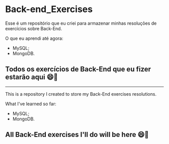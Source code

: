 # Back-end_Exercises

Esse é um repositório que eu criei para armazenar minhas resoluções de exercícios sobre Back-End.

O que eu aprendi até agora:
  - MySQL;
  - MongoDB.

Todos os exercícios de Back-End que eu fizer estarão aqui 😄🚀
-------------------------------------------------------------------
___________________________________________________________________

This is a repository I created to store my Back-End exercises resolutions.

What I've learned so far:
   - MySQL;
   - MongoDB.

All Back-End exercises I'll do will be here 😄🚀
-------------------------------------------------------------------
